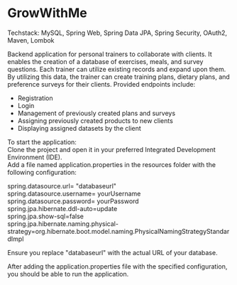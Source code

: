 # GrowWithMe

Techstack: MySQL, Spring Web, Spring Data JPA, Spring Security, OAuth2, Maven, Lombok

Backend application for personal trainers to collaborate with clients. It enables the creation of a database of exercises, meals, and survey questions. Each trainer can utilize existing records and expand upon them. By utilizing this data, the trainer can create training plans, dietary plans, and preference surveys for their clients. Provided endpoints include:
- Registration
- Login
- Management of previously created plans and surveys
- Assigning previously created products to new clients
- Displaying assigned datasets by the client

To start the application:  
Clone the project and open it in your preferred Integrated Development Environment (IDE).  
Add a file named application.properties in the resources folder with the following configuration:  

spring.datasource.url= "databaseurl"  
spring.datasource.username= yourUsername  
spring.datasource.password= yourPassword  
spring.jpa.hibernate.ddl-auto=update  
spring.jpa.show-sql=false  
spring.jpa.hibernate.naming.physical-strategy=org.hibernate.boot.model.naming.PhysicalNamingStrategyStandardImpl  

Ensure you replace "databaseurl" with the actual URL of your database.

After adding the application.properties file with the specified configuration, you should be able to run the application.
